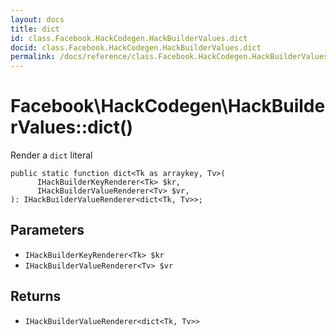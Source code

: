 ```yaml
---
layout: docs
title: dict
id: class.Facebook.HackCodegen.HackBuilderValues.dict
docid: class.Facebook.HackCodegen.HackBuilderValues.dict
permalink: /docs/reference/class.Facebook.HackCodegen.HackBuilderValues.dict/
---
```

# Facebook\\HackCodegen\\HackBuilderValues::dict()




Render a ` dict ` literal




``` Hack
public static function dict<Tk as arraykey, Tv>(
      IHackBuilderKeyRenderer<Tk> $kr,
      IHackBuilderValueRenderer<Tv> $vr,
): IHackBuilderValueRenderer<dict<Tk, Tv>>;
```




## Parameters




* ` IHackBuilderKeyRenderer<Tk> $kr `
* ` IHackBuilderValueRenderer<Tv> $vr `




## Returns




- ` IHackBuilderValueRenderer<dict<Tk, Tv>> `